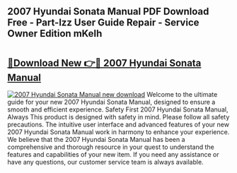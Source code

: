 ## 2007 Hyundai Sonata Manual PDF Download Free - Part-lzz User Guide Repair - Service Owner Edition mKeIh

# <h2><a href="http://bc14461.oget.top/?id=2007+Hyundai+Sonata+Manual">🔗Download New 👉🔴 2007 Hyundai Sonata Manual</a></h2>

[![2007 Hyundai Sonata Manual new download](https://i.imgur.com/5g1atiW.png)](http://bc14461.oget.top/?id=2007+Hyundai+Sonata+Manual)
Welcome to the ultimate guide for your new 2007 Hyundai Sonata Manual, designed to ensure a smooth and efficient experience. Safety First 2007 Hyundai Sonata Manual, Always This product is designed with safety in mind. Please follow all safety precautions. The intuitive user interface and advanced features of your new 2007 Hyundai Sonata Manual work in harmony to enhance your experience. We believe that the 2007 Hyundai Sonata Manual has been a comprehensive and thorough resource in your quest to understand the features and capabilities of your new item. If you need any assistance or have any questions, our customer service team is always available.
